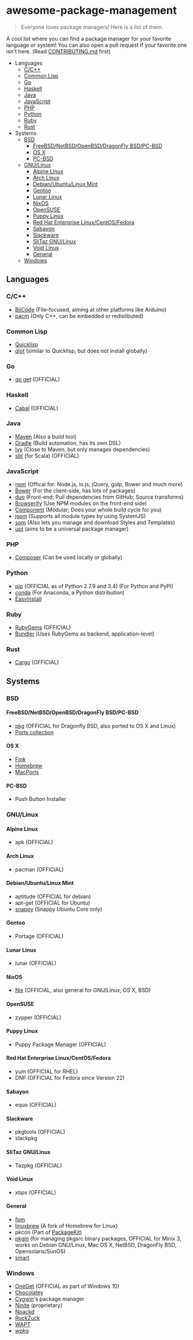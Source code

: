 # awesome-package-management
> Everyone loves package managers! Here is a list of them.

A cool list where you can find a package manager for your favorite language or system! You can also open a pull request if your
favorite one isn't here. (Read [CONTRIBUTING.md](CONTRIBUTING.md) first)

- Languages
  - [C/C++](#cc)
  - [Common Lisp](#common-lisp)
  - [Go](#go)
  - [Haskell](#haskell)
  - [Java](#java)
  - [JavaScript](#javascript)
  - [PHP](#php)
  - [Python](#python)
  - [Ruby](#ruby)
  - [Rust](#rust)
- Systems
  - [BSD](#bsd)
    - [FreeBSD/NetBSD/OpenBSD/DragonFly BSD/PC-BSD](#freebsdnetbsdopenbsddragonfly-bsdpc-bsd)
    - [OS X](#os-x)
    - [PC-BSD](#pc-bsd)
  - [GNU/Linux](#gnulinux)
    - [Alpine Linux](#alpine-linux)
    - [Arch Linux](#arch-linux)
    - [Debian/Ubuntu/Linux Mint](#debianubuntulinux-mint)
    - [Gentoo](#gentoo)
    - [Lunar Linux](#lunar-linux)
    - [NixOS](#nixos)
    - [OpenSUSE](#opensuse)
    - [Puppy Linux](#puppy-linux)
    - [Red Hat Enterprise Linux/CentOS/Fedora](#red-hat-enterprise-linuxcentosfedora)
    - [Sabayon](#sabayon)
    - [Slackware](#slackware)
    - [SliTaz GNU/Linux](#slitaz-gnulinux)
    - [Void Linux](#void-linux)
    - [General](#general)
  - [Windows](#windows)

## Languages

### C/C++
- [BiiCode](https://www.biicode.com/) (File-focused, aiming at other platforms like Arduino)
- [pacm](http://sourcey.com/pacm/) (Only C++, can be embedded or redistibuted)

### Common Lisp

- [Quicklisp](https://www.quicklisp.org/)
- [qlot](https://github.com/fukamachi/qlot) (similar to Quicklisp, but does not install globally)

### Go
- [go get](http://golang.org/cmd/go/) (OFFICIAL)

### Haskell
- [Cabal](http://www.haskell.org/cabal/) (OFFICIAL)

### Java
- [Maven](http://maven.apache.org/) (Also a build tool)
- [Gradle](http://gradle.org/) (Build automation, has its own DSL)
- [Ivy](http://ant.apache.org/ivy) (Close to Maven, but only manages dependencies)
- [sbt](http://www.scala-sbt.org/) (for Scala) (OFFICIAL)

### JavaScript
- [npm](http://npmjs.com) (Offical for: Node.js, io.js, jQuery, gulp, Bower and much more)
- [Bower](http://bower.io) (For the client-side, has lots of packages)
- [duo](http://duojs.org) (Front-end; Pull dependencies from GitHub; Source transforms)
- [Browserify](http://browserify.org/) (Use NPM modules on the front-end side)
- [Component](https://github.com/componentjs/component) (Modular; Does your whole build cycle for you)
- [jspm](http://jspm.io/) (Supports all module types by using SystemJS)
- [spm](http://spmjs.io/) (Also lets you manage and download Styles and Templates)
- [upt](https://github.com/hyperweb2/upt) (aims to be a universal package manager)

### PHP
- [Composer](http://getcomposer.org/) (Can be used locally or globally)

### Python
- [pip](http://www.pip-installer.org/) (OFFICIAL as of Python 2.7.9 and 3.4) (For Python and PyPI)
- [conda](https://store.continuum.io/cshop/anaconda/) (For Anaconda, a Python distribution)
- [EasyInstall](http://pypi.python.org/pypi/setuptools) 

### Ruby
- [RubyGems](http://rubygems.org/) (OFFICIAL)
- [Bundler](http://bundler.io/) (Uses RubyGems as backend, application-level)

### Rust
- [Cargo](https://crates.io/) (OFFICIAL)

## Systems

### BSD

#### FreeBSD/NetBSD/OpenBSD/DragonFly BSD/PC-BSD
- [pkg](https://github.com/freebsd/pkg) (OFFICIAL for Dragonfly BSD, also ported to OS X and Linux)
- [Ports collection](https://en.wikipedia.org/wiki/Ports_collection)

#### OS X
- [Fink](http://www.finkproject.org/)
- [Homebrew](http://brew.sh/)
- [MacPorts](http://www.macports.org/)

#### PC-BSD
- Push Button Installer

### GNU/Linux

#### Alpine Linux
- apk (OFFICIAL)

#### Arch Linux
- pacman (OFFICIAL)

#### Debian/Ubuntu/Linux Mint
- aptitude (OFFICIAL for debian)
- apt-get (OFFICIAL for Ubuntu)
- [snappy](https://developer.ubuntu.com/en/snappy/) (Snappy Ubuntu Core only)

#### Gentoo
- Portage (OFFICIAL)

#### Lunar Linux
- lunar (OFFICIAL)

#### NixOS
- [Nix](http://nixos.org/nix/) (OFFICIAL, also general for GNU/Linux, OS X, BSD)

#### OpenSUSE
- zypper (OFFICIAL)

#### Puppy Linux
- Puppy Package Manager (OFFICIAL)

#### Red Hat Enterprise Linux/CentOS/Fedora
- yum (OFFICIAL for RHEL)
- DNF (OFFICIAL for Fedora since Version 22)

#### Sabayon
- equo (OFFICIAL)

#### Slackware
- pkgtools (OFFICIAL)
- slackpkg

#### SliTaz GNU/Linux
- Tazpkg (OFFICIAL)

#### Void Linux
- xbps (OFFICIAL)

#### General
- [fpm](https://github.com/jordansissel/fpm)
- [linuxbrew](http://brew.sh/linuxbrew/) (A fork of Homebrew for Linux)
- pkcon (Part of [PackageKit](http://www.freedesktop.org/software/PackageKit/))
- [pkgin](http://pkgin.net/) (for managing pkgsrc binary packages, OFFICIAL for Minix 3, works on Debian GNU/Linux, Mac OS X, NetBSD, DragonFly BSD, Opensolaris/SunOS)
- [smart](https://labix.org/smart)

### Windows
- [OneGet](https://github.com/OneGet/oneget) (OFFICIAL as part of Windows 10)
- [Chocolatey](https://chocolatey.org/)
- [Cygwin](https://cygwin.com/)'s package manager
- [Ninite](https://ninite.com/) (proprietary)
- [Npackd](https://npackd.appspot.com/)
- [RuckZuck](http://ruckzuck.tools/)
- [WAPT](http://dev.tranquil.it/wiki/WAPT_-_apt-get_pour_Windows/en)
- [wpkg](http://windowspackager.org/documentation/wpkg)

